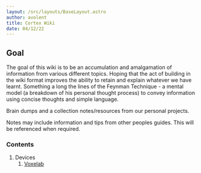 ```yaml
---
layout: /src/layouts/BaseLayout.astro
author: avolent
title: Cortex Wiki
date: 04/12/22
---
```


<main>
<article>
<div class="abstract">

# Goal
The goal of this wiki is to be an accumulation and amalgamation of information from various different topics.
Hoping that the act of building in the wiki format improves the ability to retain and explain whatever we have learnt. 
Something a long the lines of the Feynman Technique - a mental model (a breakdown of his personal thought process) to convey information using concise thoughts and simple language.

Brain dumps and a collection notes/resources from our personal projects.

Notes may include information and tips from other peoples guides. This will be referenced when required.

</div>

<nav role="navigation" class="toc">

# Contents
1. Devices
    1. [Voxelab](/cortex/devices/voxelab)

</nav>

</article>
</main>
